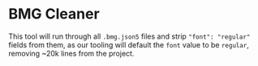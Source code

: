 # BMG Cleaner

This tool will run through all `.bmg.json5` files and strip `"font": "regular"` fields from them,
as our tooling will default the `font` value to be `regular`, removing ~20k lines from the project.
